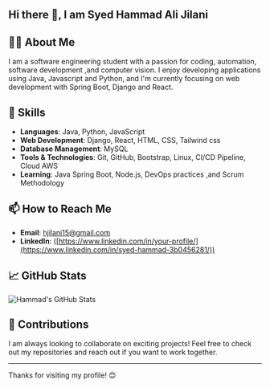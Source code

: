 ## Hi there 👋, I am Syed Hammad Ali Jilani

## 👨‍💻 About Me

I am a software engineering student with a passion for coding, automation, software development ,and computer vision. I enjoy developing applications using Java, Javascript and Python, and I'm currently focusing on web development with Spring Boot, Django and React.

## 🚀 Skills

- **Languages**: Java, Python, JavaScript
- **Web Development**: Django, React, HTML, CSS, Tailwind css
- **Database Management**: MySQL
- **Tools & Technologies**: Git, GitHub, Bootstrap, Linux, CI/CD Pipeline, Cloud AWS
- **Learning**: Java Spring Boot, Node.js, DevOps practices ,and Scrum Methodology

## 📫 How to Reach Me

- **Email**: [hjilani15@gmail.com](mailto:hjilani15@gmail.com)
- **LinkedIn**: ([https://www.linkedin.com/in/your-profile/](https://www.linkedin.com/in/syed-hammad-3b0456281/))

## 📈 GitHub Stats

![Hammad's GitHub Stats](https://github-readme-stats.vercel.app/api?username=HammadJilani&show_icons=true&hide_title=true&count_private=true&theme=radical)

## 🌟 Contributions

I am always looking to collaborate on exciting projects! Feel free to check out my repositories and reach out if you want to work together.

---

Thanks for visiting my profile! 😊
